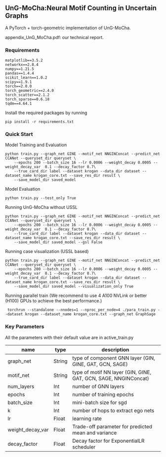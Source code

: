 UnG-MoCha:Neural Motif Counting in Uncertain Graphs
-----------------
A PyTorch + torch-geometric implementation of UnG-MoCha.

appendix_UnG_MoCha.pdf: our technical report.
### Requirements
```
matplotlib==3.5.2
networkx==2.8.4
numpy==1.21.5
pandas==1.4.4
scikit_learn==1.0.2
scipy==1.9.1
torch==2.0.0
torch_geometric==2.4.0
torch_scatter==2.1.2
torch_sparse==0.6.18
tqdm==4.64.1
```
Install the required packages by running
```
pip install -r requirements.txt
```
### Quick Start
Model Training and Evaluation
```
python train.py --graph_net GINE --motif_net NNGINConcat --predict_net CCANet --queryset_dir queryset \
    --epochs 200 --batch_size 16 --lr 0.0006 --weight_decay 0.0005 --weight_decay_var  0.1 --decay_factor 0.7\
    --true_card_dir label --dataset krogan --data_dir dataset --dataset_name krogan_core.txt --save_res_dir result \
    --save_model_dir saved_model
```
Model Evaluation
```
python train.py --test_only True
```
Running UnG-MoCha without USSL
```
python train.py --graph_net GINE --motif_net NNGINConcat --predict_net CCANet --queryset_dir queryset \
    --epochs 200 --batch_size 16 --lr 0.0006 --weight_decay 0.0005 --weight_decay_var  0.1 --decay_factor 0.7\
    --true_card_dir label --dataset krogan --data_dir dataset --dataset_name krogan_core.txt --save_res_dir result \
    --save_model_dir saved_model --gsl False
```
Running case visualization (USSL based)
```
python train.py --graph_net GINE --motif_net NNGINConcat --predict_net CCANet --queryset_dir queryset \
    --epochs 200 --batch_size 16 --lr 0.0006 --weight_decay 0.0005 --weight_decay_var  0.1 --decay_factor 0.7\
    --true_card_dir label --dataset krogan --data_dir dataset --dataset_name krogan_core.txt --save_res_dir result \
    --save_model_dir saved_model --visualization_only True
```
Running parallel train (We recommend to use 4 A100 NVLink or better (H100) GPUs to achieve the best performance.)
```
 torchrun --standalone --nnodes=1 --nproc_per_node=4 ./para_train.py --dataset krogan --dataset_name krogan_core.txt --graph_net GraphSage

```


### Key Parameters
All the parameters with their default value are in active_train.py

| name             | type   | description                                                     | 
|------------------|--------|-----------------------------------------------------------------|
| graph_net        | String | type of component GNN layer (GIN, GINE, GAT, GCN, SAGE)         |
| motif_net        | String | type of motif NN layer (GIN, GINE, GAT, GCN, SAGE, NNGINConcat) |
| num_layers       | Int    | number of GNN layers                                            |
| epochs           | Int    | number of training epochs                                       |
| batch_size       | Int    | mini-batch size for sgd                                         |
| k                | Int    | number of hops to extract ego nets                              |
| lr               | Float  | learning rate                                                   |
| weight_decay_var | Float  | Trade-off parameter for predicted mean and variance             |
| decay_factor     | Float  | Decay factor for ExponentialLR scheduler                        |
